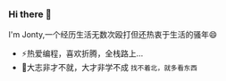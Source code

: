### Hi there 👋
I'm Jonty,一个经历生活无数次殴打但还热衷于生活的骚年😄
- ⚡热爱编程，喜欢折腾，全栈路上...
- 🌱大志非才不就，大才非学不成
`找不着北，就多看东西`
<!--
**JontyMin/JontyMin** is a ✨ _special_ ✨ repository because its `README.md` (this file) appears on your GitHub profile
Here are some ideas to get you started:
- 🔭 I’m currently working on ...
- 🌱 I’m currently learning ...
- 👯 I’m looking to collaborate on ...
- 🤔 I’m looking for help with ...
- 💬 Ask me about ...
- 📫 How to reach me: ...
- 😄 Pronouns: ...
- ⚡ Fun fact: ...
-->
